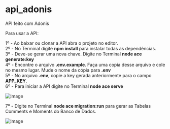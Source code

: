 # api_adonis
API feito com Adonis

Para usar a API:

1º - Ao baixar ou clonar a API abra o projeto no editor.<br>
2º - No Terminal digite **npm install** para instalar todas as dependências.<br>
3º - Deve-se gerar uma nova chave. Digite no Terminal **node ace generate:key**<br>
4º - Encontre o arquivo **.env.example**. Faça uma copia desse arquivo e cole no mesmo lugar. Mude o nome da cópia para **.env**<br>
5º - No arquivo **.env**, copie a key gerada anteriormente para o campo **APP_KEY**.<br>
6º - Para iniciar a API digite no Terminal **node ace serve**

![image](https://user-images.githubusercontent.com/91435382/180921702-a7289607-f04f-46e7-b280-4a2b6fa47dc5.png)

7º - Digite no Terminal **node ace migration:run** para gerar as Tabelas Comments e Moments do Banco de Dados.

![image](https://user-images.githubusercontent.com/91435382/180922203-bacad561-d27b-40dd-95e4-c1b108392b43.png)
